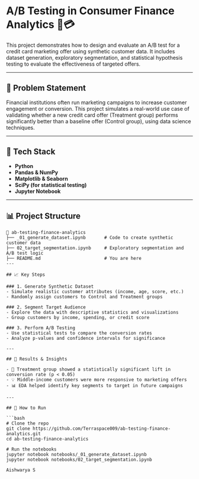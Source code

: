 # A/B Testing in Consumer Finance Analytics 🧪💳

This project demonstrates how to design and evaluate an A/B test for a credit card marketing offer using synthetic customer data. It includes dataset generation, exploratory segmentation, and statistical hypothesis testing to evaluate the effectiveness of targeted offers.

---

## 📌 Problem Statement

Financial institutions often run marketing campaigns to increase customer engagement or conversion. This project simulates a real-world use case of validating whether a new credit card offer (Treatment group) performs significantly better than a baseline offer (Control group), using data science techniques.

---

## 🧰 Tech Stack

- **Python**
- **Pandas & NumPy**
- **Matplotlib & Seaborn**
- **SciPy (for statistical testing)**
- **Jupyter Notebook**

---

## 📊 Project Structure

```text
📁 ab-testing-finance-analytics
├── _01_generate_dataset.ipynb       # Code to create synthetic customer data
├── 02_target_segmentation.ipynb     # Exploratory segmentation and A/B test logic
├── README.md                        # You are here
---

## 📈 Key Steps

### 1. Generate Synthetic Dataset
- Simulate realistic customer attributes (income, age, score, etc.)
- Randomly assign customers to Control and Treatment groups

### 2. Segment Target Audience
- Explore the data with descriptive statistics and visualizations
- Group customers by income, spending, or credit score

### 3. Perform A/B Testing
- Use statistical tests to compare the conversion rates
- Analyze p-values and confidence intervals for significance

---

## 📌 Results & Insights

- 🎯 Treatment group showed a statistically significant lift in conversion rate (p < 0.05)
- 💡 Middle-income customers were more responsive to marketing offers
- 📊 EDA helped identify key segments to target in future campaigns

---

## 🚀 How to Run

```bash
# Clone the repo
git clone https://github.com/Terraspace009/ab-testing-finance-analytics.git
cd ab-testing-finance-analytics

# Run the notebooks
jupyter notebook notebooks/_01_generate_dataset.ipynb
jupyter notebook notebooks/02_target_segmentation.ipynb

Aishwarya S


